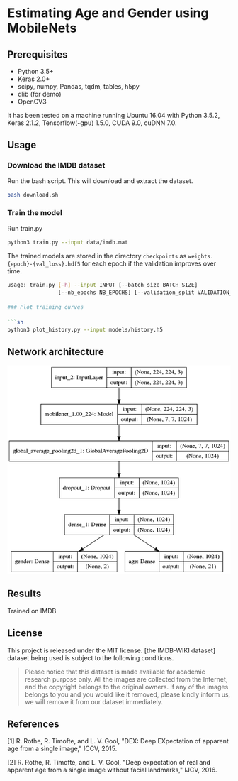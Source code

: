 # Estimating Age and Gender using MobileNets

## Prerequisites
- Python 3.5+
- Keras 2.0+
- scipy, numpy, Pandas, tqdm, tables, h5py
- dlib (for demo)
- OpenCV3

It has been tested on a machine running Ubuntu 16.04 with Python 3.5.2, Keras 2.1.2, Tensorflow(-gpu) 1.5.0, CUDA 9.0, cuDNN 7.0.


## Usage

### Download the IMDB dataset
Run the bash script. This will download and extract the dataset.


```sh
bash download.sh
```

### Train the model

Run train.py 
```sh
python3 train.py --input data/imdb.mat
```

The trained models are stored in the directory `checkpoints` as `weights.{epoch}-{val_loss}.hdf5` for each epoch if the validation improves over time.   


```sh
usage: train.py [-h] --input INPUT [--batch_size BATCH_SIZE]
                [--nb_epochs NB_EPOCHS] [--validation_split VALIDATION_SPLIT]    
                
### Plot training curves

```sh
python3 plot_history.py --input models/history.h5 
```

## Network architecture
![Model](model.png)

## Results
Trained on IMDB

## License
This project is released under the MIT license.
[the IMDB-WIKI dataset] dataset being used is subject to the following conditions.

> Please notice that this dataset is made available for academic research purpose only. All the images are collected from the Internet, and the copyright belongs to the original owners. If any of the images belongs to you and you would like it removed, please kindly inform us, we will remove it from our dataset immediately.


## References
[1] R. Rothe, R. Timofte, and L. V. Gool, "DEX: Deep EXpectation of apparent age from a single image," ICCV, 2015.

[2] R. Rothe, R. Timofte, and L. V. Gool, "Deep expectation of real and apparent age from a single image
without facial landmarks," IJCV, 2016.
